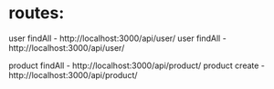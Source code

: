 # routes:

user findAll - http://localhost:3000/api/user/
user findAll - http://localhost:3000/api/user/

product findAll - http://localhost:3000/api/product/
product create - http://localhost:3000/api/product/
